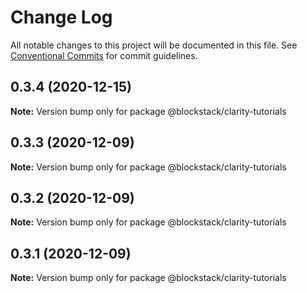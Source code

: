 # Change Log

All notable changes to this project will be documented in this file.
See [Conventional Commits](https://conventionalcommits.org) for commit guidelines.

## 0.3.4 (2020-12-15)

**Note:** Version bump only for package @blockstack/clarity-tutorials





## 0.3.3 (2020-12-09)

**Note:** Version bump only for package @blockstack/clarity-tutorials





## 0.3.2 (2020-12-09)

**Note:** Version bump only for package @blockstack/clarity-tutorials





## 0.3.1 (2020-12-09)

**Note:** Version bump only for package @blockstack/clarity-tutorials
